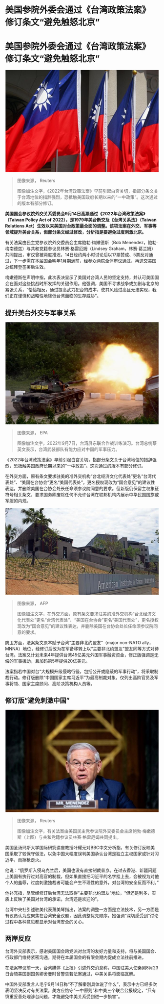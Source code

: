 # 美国参院外委会通过《台湾政策法案》 修订条文“避免触怒北京”

#  美国参院外委会通过《台湾政策法案》 修订条文“避免触怒北京”


![台湾中华民国国旗](_126718140_taiwan_flag_reuters.jpg)

> 图像来源，  Reuters
>
> 图像加注文字，《2022年台湾政策法案》早前引起白宫关切，指部分条文关于台湾地位的措辞强烈，恐抵触美国政府长期以来的“一中政策”。这次通过的版本有部分修订。

**美国国会参议院外交关系委员会9月14日高票通过《2022年台湾政策法案》（Taiwan Policy Act of 2022），是1979年美台断交及《台湾关系法》（Taiwan Relations Act）生效以来美国对台政策最全面的调整。该项法案在外交、军事等领域提升美台关系，但部分条文经过修改，分析指是要避免过度刺激北京。**

有关法案由民主党参议院外交委员会主席鲍勃·梅嫩德斯（Bob Menendez，鲍勃·梅南德兹）与共和党籍参议员林赛·格雷厄姆（Lindsey Graham，林赛·葛兰姆）共同提出，审议曾被两度推迟，14日经约两小时讨论后以17票赞成、5票反对通过，下一步需在本届国会明年1月期满前，经参众两院全体审议通过，再送交美国总统拜登签署后生效。

梅嫩德斯在声明中指，此次表决显示了美国对台湾人民的坚定支持，并认可美国国会在面对这些挑战时所发挥的关键作用。他强调，美国不寻求战争或加剧与北京的紧张关系，“恰恰相反，通过提高武力犯台的成本，使其风险过高且无法实现，我们正在谨慎和战略性地降低台湾面临的生存威胁”。

##  提升美台外交与军事关系

![2022年9月7日，台湾屏东联合作战训练演习](_126718142_taiwan_drill_epa.jpg)

> 图像来源，  EPA
>
> 图像加注文字，2022年9月7日，台湾屏东联合作战训练演习。台湾总统蔡英文表示，台湾武装部队有能力应对中国的军事压力。

《2022年台湾政策法案》早前引起白宫关切，指部分条文关于台湾地位的措辞强烈，恐抵触美国政府长期以来的“一中政策”。这次通过的版本有部分修订。

在外交方面，原有条文要求驻美的准外交机构“台北经济文化代表处”更名“台湾代表处”、“美国在台协会”更名“美国代表处”，更名授权现改为“国会意见”的建议性表达，并删除美国在台协会处长任命须参议院同意的要求。但新版仍保留主权象征符号相关条文，要求国务卿废除任何不允许台湾在联邦机构内展示中华民国国旗或军服的内规。

![美国在台协会馆址](_126718763_705f1d59-817d-4360-ae08-df97328073cc.jpg)

> 图像来源，  AFP
>
> 图像加注文字，在外交方面，原有条文要求驻美的准外交机构“台北经济文化代表处”更名“台湾代表处”、“美国在台协会”更名“美国代表处”，更名授权现改为“国会意见”的建议性表达，并删除美国在台协会处长任命须参议院同意的要求。

防卫方面，法案条文原本赋予台湾“主要非北约盟友”（major non-NATO ally，MNNA）地位，经修订后改为在军备移转上以“主要非北约盟友”盟友同等方式对待台湾。法案又计划未来4年提供台湾45亿美元外国军事融资资金，修正版强调是无偿的军事援助，且加码第5年提供20亿美元。

法案指若中国对台“大规模升级侵略行径，包括公开或隐蔽的军事行动”，将采取制裁行动。修订版删除“中国国家主席习近平”为最高制裁对象，仅列出高阶官员及军事将领、国家主席顾问、高阶决策机构人员等。

##  修订版“避免刺激中国”

![美国民主党参议院外交委员会主席梅南德兹（Bob Menendez）。](_126718759_robertmenendez.jpg)

> 图像来源，  Reuters
>
> 图像加注文字，有关法案由美国民主党参议院外交委员会主席鲍勃·梅嫩德斯（上图）与共和党籍参议员林赛·格雷厄姆共同提出。

美国圣汤玛斯大学国际研究讲座教授叶耀元对BBC中文分析指，有关修订反映美国采取了较保守做法，以免中国大幅度误判美国承认台湾是独立主权国家或针对习近平，而擦枪走火。

他说：“俄罗斯入侵乌克兰后，美国也没有直接制裁普京。在过去香港、新疆问题上美国有执行过对高官的制裁，但如果直接把习近平的名字挂上去，会被视为对他个人的羞辱，过度刺激独裁者可能会产生不理性的意外，对台湾的安全反而不利。”

他补充指，尽管经修订后台湾无法取得“主要非北约盟友”地位，“但还是利多，实质上反映了美国对台湾的承诺，台湾还是欢迎的”。

台湾中央社引述驻美代表萧美琴指出，法案的调整一方面是立法技术，另一方面是有议员认为应聚焦在台湾安全议题，因此调整优先顺序。她强调“深切感受到”讨论过程中各种意见都显示对台湾安全的关心。

##  两岸反应

台湾外交部表示，感谢美国国会跨党派对台湾的友好力量和支持，将与美国国会、行政部门维持紧密沟通，期待在本届国会的有限会期内促成立法往前推进。

在法案审议前一天，台湾媒体《上报》引述外交消息称，中国驻美大使秦刚8月23日会晤美国副国务卿舍曼时曾警告若法案通过，中美关系将面临瓦解。

中国外交部发言人毛宁9月14日称“不了解秦刚具体说了什么”，表示中方已经多次表明坚决反对有关法案，美方应恪守“一中原则”和中美三个联合公报规定，“只有慎重妥善处理涉台问题，才能避免中美关系受到进一步损害”。



